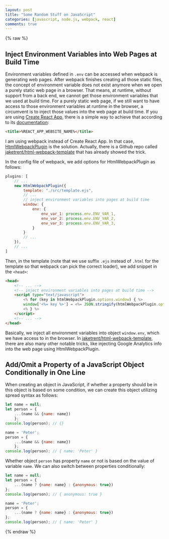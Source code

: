 ```yaml
---
layout: post
title: "Some Random Stuff on JavaScript"
categories: [javascript, node.js, webpack, react]
comments: true
---
```

{% raw %}

## Inject Environment Variables into Web Pages at Build Time

Environment variables defined in `.env` can be accessed when webpack is generating web pages. After webpack finishes creating all those static files, the concept of environment variable does not exist anymore when we open a purely static web page in a browser. That means, at runtime, without support from a back end, we cannot get those environment variables that we used at build time. For a purely static web page, if we still want to have access to those environment variables at runtime in the browser, a circumvent is to inject those values into the web page at build time. If you are using [Create React App](https://create-react-app.dev/), there is a simple way to achieve that according to its [documentation](https://create-react-app.dev/docs/adding-custom-environment-variables/:#referencing-environment-variables-in-the-html):

```html
<title>%REACT_APP_WEBSITE_NAME%</title>
```

I am using webpack instead of Create React App. In that case, [HtmlWebpackPlugin](https://github.com/jantimon/html-webpack-plugin) is the solution. Actually, there is a Github repo called [jaketrent/html-webpack-template](https://github.com/jaketrent/html-webpack-template) that has already showed the trick.

In the config file of webpack, we add options for HtmlWebpackPlugin as follows:

```js
plugins: [
    // ...
    new HtmlWebpackPlugin({
        template: "./src/template.ejs",
        // ...
        // inject environment variables into pages at build time
        window: {
            env: {
                env_var_1: process.env.ENV_VAR_1,
                env_var_2: process.env.ENV_VAR_2,
                env_var_3: process.env.ENV_VAR_3,
            }
        }
        // ...
    }),
    // ...
]
```

Then, in the template (note that we use suffix `.ejs` instead of `.html` for the template so that webpack can pick the correct loader), we add snippet in the `<head>`:

```html
<head>
    <!-- ... -->
    <!-- inject environment variables into pages at build time -->
    <script type="text/javascript">
        <% for (key in htmlWebpackPlugin.options.window) { %>
        window['<%= key %>'] = <%= JSON.stringify(htmlWebpackPlugin.options.window[key]) %>;
        <% } %>
    </script>
    <!-- ... -->
</head>
```
Basically, we inject all environment variables into object `window.env`, which we have access to in the browser. In [jaketrent/html-webpack-template](https://github.com/jaketrent/html-webpack-template), there are also many other notable tricks, like injecting Google Analytics info into the web page using HtmlWebpackPlugin.

## Add/Omit a Property of a JavaScript Object Conditionally in One Line

When creating an object in JavaScript, if whether a property should be in this object is based on some condition, we can create this object utilizing spread syntax as follows:
```js
let name = null;
let person = {
    ...(name && {name: name})
    };
console.log(person); // {}

name = 'Peter';
person = {
    ...(name && {name: name})
    };
console.log(person); // { name: 'Peter' }
```
Whether object `person` has property `name` or not is based on the value of variable `name`. We can also switch between properties conditionally:

```js
let name = null;
let person = {
    ...(name ? {name: name} : {anonymous: true})
};
console.log(person); // { anonymous: true }

name = 'Peter';
person = {
    ...(name ? {name: name} : {anonymous: true})
};
console.log(person); // { name: 'Peter' }
```

{% endraw %}